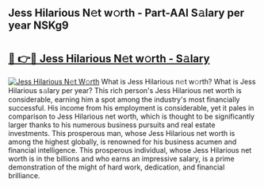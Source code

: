 ## Jess Hilarious N𝚎t w𝚘rth - Part-AAI S𝚊lary per year NSKg9

# <h2><a href="http://gc58xn.nevu.top/?p=Jess+Hilarious">🔗 👉🔴 Jess Hilarious N𝚎t w𝚘rth - S𝚊lary</a></h2>

[![Jess Hilarious N𝚎t W𝚘rth](https://i.imgur.com/Oavwk0R.jpeg)](http://gc58xn.nevu.top/?p=Jess+Hilarious)
What is Jess Hilarious n𝚎t w𝚘rth? What is Jess Hilarious s𝚊lary per year?
This rich person's Jess Hilarious net worth is considerable, earning him a spot among the industry's most financially successful. His income from his employment is considerable, yet it pales in comparison to Jess Hilarious net worth, which is thought to be significantly larger thanks to his numerous business pursuits and real estate investments. This prosperous man, whose Jess Hilarious net worth is among the highest globally, is renowned for his business acumen and financial intelligence. This prosperous individual, whose Jess Hilarious net worth is in the billions and who earns an impressive salary, is a prime demonstration of the might of hard work, dedication, and financial brilliance.
